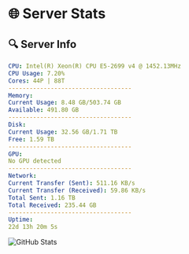 # 🌐 Server Stats
## 🔍 Server Info
```yaml
CPU: Intel(R) Xeon(R) CPU E5-2699 v4 @ 1452.13MHz
CPU Usage: 7.20%
Cores: 44P | 88T
-----------------------------------
Memory:
Current Usage: 8.48 GB/503.74 GB
Available: 491.80 GB
-----------------------------------
Disk:
Current Usage: 32.56 GB/1.71 TB
Free: 1.59 TB
-----------------------------------
GPU:
No GPU detected
-----------------------------------
Network:
Current Transfer (Sent): 511.16 KB/s
Current Transfer (Received): 59.86 KB/s
Total Sent: 1.16 TB
Total Received: 235.44 GB
-----------------------------------
Uptime:
22d 13h 20m 5s
```
![GitHub Stats](https://img.shields.io/badge/Updated-2025-05-12_06:28:53-blue)